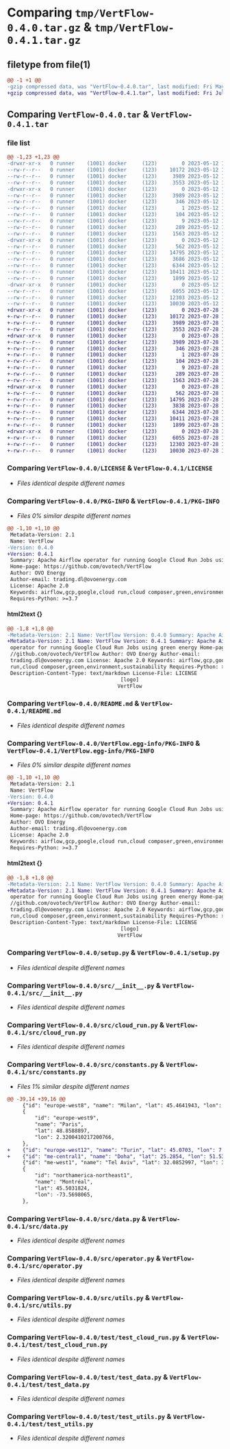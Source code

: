 # Comparing `tmp/VertFlow-0.4.0.tar.gz` & `tmp/VertFlow-0.4.1.tar.gz`

## filetype from file(1)

```diff
@@ -1 +1 @@
-gzip compressed data, was "VertFlow-0.4.0.tar", last modified: Fri May 12 15:20:08 2023, max compression
+gzip compressed data, was "VertFlow-0.4.1.tar", last modified: Fri Jul 28 13:25:33 2023, max compression
```

## Comparing `VertFlow-0.4.0.tar` & `VertFlow-0.4.1.tar`

### file list

```diff
@@ -1,23 +1,23 @@
-drwxr-xr-x   0 runner    (1001) docker     (123)        0 2023-05-12 15:20:08.001347 VertFlow-0.4.0/
--rw-r--r--   0 runner    (1001) docker     (123)    10172 2023-05-12 15:19:53.000000 VertFlow-0.4.0/LICENSE
--rw-r--r--   0 runner    (1001) docker     (123)     3989 2023-05-12 15:20:08.001347 VertFlow-0.4.0/PKG-INFO
--rw-r--r--   0 runner    (1001) docker     (123)     3553 2023-05-12 15:19:53.000000 VertFlow-0.4.0/README.md
-drwxr-xr-x   0 runner    (1001) docker     (123)        0 2023-05-12 15:20:07.997347 VertFlow-0.4.0/VertFlow.egg-info/
--rw-r--r--   0 runner    (1001) docker     (123)     3989 2023-05-12 15:20:07.000000 VertFlow-0.4.0/VertFlow.egg-info/PKG-INFO
--rw-r--r--   0 runner    (1001) docker     (123)      346 2023-05-12 15:20:07.000000 VertFlow-0.4.0/VertFlow.egg-info/SOURCES.txt
--rw-r--r--   0 runner    (1001) docker     (123)        1 2023-05-12 15:20:07.000000 VertFlow-0.4.0/VertFlow.egg-info/dependency_links.txt
--rw-r--r--   0 runner    (1001) docker     (123)      104 2023-05-12 15:20:07.000000 VertFlow-0.4.0/VertFlow.egg-info/requires.txt
--rw-r--r--   0 runner    (1001) docker     (123)        9 2023-05-12 15:20:07.000000 VertFlow-0.4.0/VertFlow.egg-info/top_level.txt
--rw-r--r--   0 runner    (1001) docker     (123)      289 2023-05-12 15:20:08.001347 VertFlow-0.4.0/setup.cfg
--rw-r--r--   0 runner    (1001) docker     (123)     1563 2023-05-12 15:19:53.000000 VertFlow-0.4.0/setup.py
-drwxr-xr-x   0 runner    (1001) docker     (123)        0 2023-05-12 15:20:07.997347 VertFlow-0.4.0/src/
--rw-r--r--   0 runner    (1001) docker     (123)      562 2023-05-12 15:19:53.000000 VertFlow-0.4.0/src/__init__.py
--rw-r--r--   0 runner    (1001) docker     (123)    14795 2023-05-12 15:19:53.000000 VertFlow-0.4.0/src/cloud_run.py
--rw-r--r--   0 runner    (1001) docker     (123)     3686 2023-05-12 15:19:53.000000 VertFlow-0.4.0/src/constants.py
--rw-r--r--   0 runner    (1001) docker     (123)     6344 2023-05-12 15:19:53.000000 VertFlow-0.4.0/src/data.py
--rw-r--r--   0 runner    (1001) docker     (123)    10411 2023-05-12 15:19:53.000000 VertFlow-0.4.0/src/operator.py
--rw-r--r--   0 runner    (1001) docker     (123)     1899 2023-05-12 15:19:53.000000 VertFlow-0.4.0/src/utils.py
-drwxr-xr-x   0 runner    (1001) docker     (123)        0 2023-05-12 15:20:08.001347 VertFlow-0.4.0/test/
--rw-r--r--   0 runner    (1001) docker     (123)     6055 2023-05-12 15:19:53.000000 VertFlow-0.4.0/test/test_cloud_run.py
--rw-r--r--   0 runner    (1001) docker     (123)    12303 2023-05-12 15:19:53.000000 VertFlow-0.4.0/test/test_data.py
--rw-r--r--   0 runner    (1001) docker     (123)    10030 2023-05-12 15:19:53.000000 VertFlow-0.4.0/test/test_utils.py
+drwxr-xr-x   0 runner    (1001) docker     (123)        0 2023-07-28 13:25:33.518962 VertFlow-0.4.1/
+-rw-r--r--   0 runner    (1001) docker     (123)    10172 2023-07-28 13:25:17.000000 VertFlow-0.4.1/LICENSE
+-rw-r--r--   0 runner    (1001) docker     (123)     3989 2023-07-28 13:25:33.518962 VertFlow-0.4.1/PKG-INFO
+-rw-r--r--   0 runner    (1001) docker     (123)     3553 2023-07-28 13:25:17.000000 VertFlow-0.4.1/README.md
+drwxr-xr-x   0 runner    (1001) docker     (123)        0 2023-07-28 13:25:33.518962 VertFlow-0.4.1/VertFlow.egg-info/
+-rw-r--r--   0 runner    (1001) docker     (123)     3989 2023-07-28 13:25:33.000000 VertFlow-0.4.1/VertFlow.egg-info/PKG-INFO
+-rw-r--r--   0 runner    (1001) docker     (123)      346 2023-07-28 13:25:33.000000 VertFlow-0.4.1/VertFlow.egg-info/SOURCES.txt
+-rw-r--r--   0 runner    (1001) docker     (123)        1 2023-07-28 13:25:33.000000 VertFlow-0.4.1/VertFlow.egg-info/dependency_links.txt
+-rw-r--r--   0 runner    (1001) docker     (123)      104 2023-07-28 13:25:33.000000 VertFlow-0.4.1/VertFlow.egg-info/requires.txt
+-rw-r--r--   0 runner    (1001) docker     (123)        9 2023-07-28 13:25:33.000000 VertFlow-0.4.1/VertFlow.egg-info/top_level.txt
+-rw-r--r--   0 runner    (1001) docker     (123)      289 2023-07-28 13:25:33.518962 VertFlow-0.4.1/setup.cfg
+-rw-r--r--   0 runner    (1001) docker     (123)     1563 2023-07-28 13:25:17.000000 VertFlow-0.4.1/setup.py
+drwxr-xr-x   0 runner    (1001) docker     (123)        0 2023-07-28 13:25:33.518962 VertFlow-0.4.1/src/
+-rw-r--r--   0 runner    (1001) docker     (123)      562 2023-07-28 13:25:17.000000 VertFlow-0.4.1/src/__init__.py
+-rw-r--r--   0 runner    (1001) docker     (123)    14795 2023-07-28 13:25:17.000000 VertFlow-0.4.1/src/cloud_run.py
+-rw-r--r--   0 runner    (1001) docker     (123)     3838 2023-07-28 13:25:17.000000 VertFlow-0.4.1/src/constants.py
+-rw-r--r--   0 runner    (1001) docker     (123)     6344 2023-07-28 13:25:17.000000 VertFlow-0.4.1/src/data.py
+-rw-r--r--   0 runner    (1001) docker     (123)    10411 2023-07-28 13:25:17.000000 VertFlow-0.4.1/src/operator.py
+-rw-r--r--   0 runner    (1001) docker     (123)     1899 2023-07-28 13:25:17.000000 VertFlow-0.4.1/src/utils.py
+drwxr-xr-x   0 runner    (1001) docker     (123)        0 2023-07-28 13:25:33.518962 VertFlow-0.4.1/test/
+-rw-r--r--   0 runner    (1001) docker     (123)     6055 2023-07-28 13:25:17.000000 VertFlow-0.4.1/test/test_cloud_run.py
+-rw-r--r--   0 runner    (1001) docker     (123)    12303 2023-07-28 13:25:17.000000 VertFlow-0.4.1/test/test_data.py
+-rw-r--r--   0 runner    (1001) docker     (123)    10030 2023-07-28 13:25:17.000000 VertFlow-0.4.1/test/test_utils.py
```

### Comparing `VertFlow-0.4.0/LICENSE` & `VertFlow-0.4.1/LICENSE`

 * *Files identical despite different names*

### Comparing `VertFlow-0.4.0/PKG-INFO` & `VertFlow-0.4.1/PKG-INFO`

 * *Files 0% similar despite different names*

```diff
@@ -1,10 +1,10 @@
 Metadata-Version: 2.1
 Name: VertFlow
-Version: 0.4.0
+Version: 0.4.1
 Summary: Apache Airflow operator for running Google Cloud Run Jobs using green energy
 Home-page: https://github.com/ovotech/VertFlow
 Author: OVO Energy
 Author-email: trading.dl@ovoenergy.com
 License: Apache 2.0
 Keywords: airflow,gcp,google,cloud run,cloud composer,green,environment,sustainability
 Requires-Python: >=3.7
```

#### html2text {}

```diff
@@ -1,8 +1,8 @@
-Metadata-Version: 2.1 Name: VertFlow Version: 0.4.0 Summary: Apache Airflow
+Metadata-Version: 2.1 Name: VertFlow Version: 0.4.1 Summary: Apache Airflow
 operator for running Google Cloud Run Jobs using green energy Home-page: https:
 //github.com/ovotech/VertFlow Author: OVO Energy Author-email:
 trading.dl@ovoenergy.com License: Apache 2.0 Keywords: airflow,gcp,google,cloud
 run,cloud composer,green,environment,sustainability Requires-Python: >=3.7
 Description-Content-Type: text/markdown License-File: LICENSE
                                     [logo]
                                    VertFlow
```

### Comparing `VertFlow-0.4.0/README.md` & `VertFlow-0.4.1/README.md`

 * *Files identical despite different names*

### Comparing `VertFlow-0.4.0/VertFlow.egg-info/PKG-INFO` & `VertFlow-0.4.1/VertFlow.egg-info/PKG-INFO`

 * *Files 0% similar despite different names*

```diff
@@ -1,10 +1,10 @@
 Metadata-Version: 2.1
 Name: VertFlow
-Version: 0.4.0
+Version: 0.4.1
 Summary: Apache Airflow operator for running Google Cloud Run Jobs using green energy
 Home-page: https://github.com/ovotech/VertFlow
 Author: OVO Energy
 Author-email: trading.dl@ovoenergy.com
 License: Apache 2.0
 Keywords: airflow,gcp,google,cloud run,cloud composer,green,environment,sustainability
 Requires-Python: >=3.7
```

#### html2text {}

```diff
@@ -1,8 +1,8 @@
-Metadata-Version: 2.1 Name: VertFlow Version: 0.4.0 Summary: Apache Airflow
+Metadata-Version: 2.1 Name: VertFlow Version: 0.4.1 Summary: Apache Airflow
 operator for running Google Cloud Run Jobs using green energy Home-page: https:
 //github.com/ovotech/VertFlow Author: OVO Energy Author-email:
 trading.dl@ovoenergy.com License: Apache 2.0 Keywords: airflow,gcp,google,cloud
 run,cloud composer,green,environment,sustainability Requires-Python: >=3.7
 Description-Content-Type: text/markdown License-File: LICENSE
                                     [logo]
                                    VertFlow
```

### Comparing `VertFlow-0.4.0/setup.py` & `VertFlow-0.4.1/setup.py`

 * *Files identical despite different names*

### Comparing `VertFlow-0.4.0/src/__init__.py` & `VertFlow-0.4.1/src/__init__.py`

 * *Files identical despite different names*

### Comparing `VertFlow-0.4.0/src/cloud_run.py` & `VertFlow-0.4.1/src/cloud_run.py`

 * *Files identical despite different names*

### Comparing `VertFlow-0.4.0/src/constants.py` & `VertFlow-0.4.1/src/constants.py`

 * *Files 1% similar despite different names*

```diff
@@ -39,14 +39,16 @@
     {"id": "europe-west8", "name": "Milan", "lat": 45.4641943, "lon": 9.1896346},
     {
         "id": "europe-west9",
         "name": "Paris",
         "lat": 48.8588897,
         "lon": 2.3200410217200766,
     },
+    {"id": "europe-west12", "name": "Turin", "lat": 45.0703, "lon": 7.6869},
+    {"id": "me-central1", "name": "Doha", "lat": 25.2854, "lon": 51.5310},
     {"id": "me-west1", "name": "Tel Aviv", "lat": 32.0852997, "lon": 34.7818064},
     {
         "id": "northamerica-northeast1",
         "name": "Montréal",
         "lat": 45.5031824,
         "lon": -73.5698065,
     },
```

### Comparing `VertFlow-0.4.0/src/data.py` & `VertFlow-0.4.1/src/data.py`

 * *Files identical despite different names*

### Comparing `VertFlow-0.4.0/src/operator.py` & `VertFlow-0.4.1/src/operator.py`

 * *Files identical despite different names*

### Comparing `VertFlow-0.4.0/src/utils.py` & `VertFlow-0.4.1/src/utils.py`

 * *Files identical despite different names*

### Comparing `VertFlow-0.4.0/test/test_cloud_run.py` & `VertFlow-0.4.1/test/test_cloud_run.py`

 * *Files identical despite different names*

### Comparing `VertFlow-0.4.0/test/test_data.py` & `VertFlow-0.4.1/test/test_data.py`

 * *Files identical despite different names*

### Comparing `VertFlow-0.4.0/test/test_utils.py` & `VertFlow-0.4.1/test/test_utils.py`

 * *Files identical despite different names*

